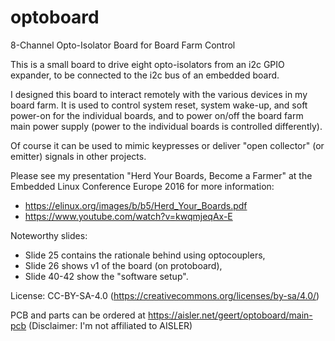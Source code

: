 # optoboard
8-Channel Opto-Isolator Board for Board Farm Control

This is a small board to drive eight opto-isolators from an i2c GPIO expander,
to be connected to the i2c bus of an embedded board.

I designed this board to interact remotely with the various devices in my board
farm.  It is used to control system reset, system wake-up, and soft power-on
for the individual boards, and to power on/off the board farm main power supply
(power to the individual boards is controlled differently).

Of course it can be used to mimic keypresses or deliver "open collector" (or
emitter) signals in other projects.

Please see my presentation "Herd Your Boards, Become a Farmer" at the Embedded
Linux Conference Europe 2016 for more information:
  - https://elinux.org/images/b/b5/Herd_Your_Boards.pdf
  - https://www.youtube.com/watch?v=kwqmjeqAx-E

Noteworthy slides:
  - Slide 25 contains the rationale behind using optocouplers,
  - Slide 26 shows v1 of the board (on protoboard),
  - Slide 40-42 show the "software setup".

License: CC-BY-SA-4.0 (https://creativecommons.org/licenses/by-sa/4.0/)

PCB and parts can be ordered at https://aisler.net/geert/optoboard/main-pcb
(Disclaimer: I'm not affiliated to AISLER)
